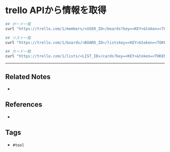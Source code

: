 # trello APIから情報を取得
```sh
## ボード一覧
curl "https://trello.com/1/members/<USER_ID>/boards?key=<KEY>&token=<TOKEN>&fields=name"

## リスト一覧
curl "https://trello.com/1/boards/<BOARD_ID>/listskey=<KEY>&token=<TOKEN>&fields=name"

## カード一覧
curl "https://trello.com/1/lists/<LIST_ID>/cards?key=<KEY>&token=<TOKEN>&fields=name"
```

---
## Related Notes
- 

## References
- 

## Tags
- `#tool` 